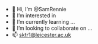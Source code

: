 - 👋 Hi, I’m @SamRennie
- 👀 I’m interested in 
- 🌱 I’m currently learning ...
- 💞️ I’m looking to collaborate on ...
- 📫 sktr1@leicester.ac.uk

<!---
SamRennie/SamRennie is a ✨ special ✨ repository because its `README.md` (this file) appears on your GitHub profile.
You can click the Preview link to take a look at your changes.
--->
